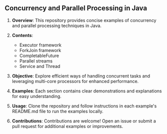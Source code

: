 ## Concurrency and Parallel Processing in Java

1. **Overview**: This repository provides concise examples of concurrency and parallel processing techniques in Java.

2. **Contents**:
    - Executor framework
    - ForkJoin framework
    - CompletableFuture
    - Parallel streams
    - Service and Thread

3. **Objective**: Explore efficient ways of handling concurrent tasks and leveraging multi-core processors for enhanced performance.

4. **Examples**: Each section contains clear demonstrations and explanations for easy understanding.

5. **Usage**: Clone the repository and follow instructions in each example's README.md file to run the examples locally.

6. **Contributions**: Contributions are welcome! Open an issue or submit a pull request for additional examples or improvements.